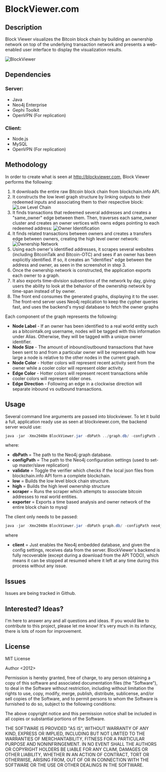 # BlockViewer.com

## Description
Block Viewer visualizes the Bitcoin block chain by building an ownership network on top of the underlying transaction network and presents a web-enabled user interface to display the visualization results. 

![BlockViewer](http://toolongdidntread.com/wp-content/uploads/2013/01/Screen-Shot-2013-01-25-at-9.32.00-AM-1024x572.png)

## Dependencies
### Server:
* Java
* Neo4j Enterprise
* Gephi Toolkit
* OpenVPN (For replication) 

### Client:
* Node.js
* MySQL
* OpenVPN (For replication)

## Methodology
In order to create what is seen at http://blockviewer.com, Block Viewer performs the following:
1. It downloads the entire raw Bitcoin block chain from blockchain.info API.  
2. It constructs the low level graph structure by linking outputs to their redeemed inputs and associating them to their respective block:
![Low Level Chain](http://toolongdidntread.com/wp-content/uploads/2012/04/screen.png)
3. It finds transactions that redeemed several addresses and creates a "same_owner" edge between them.  Then, traverses each same_owner cluster and creates an owner vertices with owns edges pointing to each redeemed address:
![Owner Identification](http://toolongdidntread.com/wp-content/uploads/2012/05/Connected-Component.png)
4. It finds related transactions between owners and creates a transfers edge between owners, creating the high level owner network:
![Ownership Network](http://i.imgur.com/hfOxS.png)
5. Using each owner's identified addresses, it scrapes several websites (including BitcoinTalk and Bitcoin-OTC) and sees if an owner has been explicitly identified.  If so, it creates an "identifies" edge between the address and owner, as seen in the screenshot in step 3.
6. Once the ownership network is constructed, the application exports each owner to a graph.
7. It also exports time-division subsections of the network by day, giving users the ability to look at the behavior of the ownership network by time-span instead of by owner.
8. The front end consumes the generated graphs, displaying it to the user.  The front-end server uses Neo4j replication to keep the cypher queries fast, and uses the backend's mysql database to fetch the owner graphs

Each component of the graph represents the following:
* **Node Label** - If an owner has been identified to a real world entity such as a bitcointalk.org username, nodes will be tagged with this information under Alias. Otherwise, they will be tagged with a unique owner identifier.
* **Node Size** - The amount of inbound/outbound transactions that have been sent to and from a particular owner will be represented with how large a node is relative to the other nodes in the current graph.
* **Node Color** - Hotter colors will represent recent activity sent from the owner while a cooler color will represent older activity.
* **Edge Color** - Hotter colors will represent recent transactions while cooler colors will represent older ones.
* **Edge Direction** - Following an edge in a clockwise direction will separate inbound vs outbound transactions.

## Usage
Several command line arguments are passed into blockviewer.  To let it build a full, application ready use as seen at blockviewer.com, the backend server would use:
```java 
java -jar -Xmx2048m BlockViewer.jar -dbPath ../graph.db/ -configPath ../neo4j.properties -validate false -low -high -scraper -exporter
```
where:
* **dbPath** = The path to the Neo4j graph database.
* **configPath** = The path to the Neo4j configuration settings (used to set-up master/slave replication)
* **validate** = Toggle the verifier which checks if the local json files from blockchain.info API form a complete blockchain.
* **low** = Builds the low level block chain structure.
* **high** = Builds the high level ownership structure
* **scraper** = Runs the scraper which attempts to associate bitcoin addresses to real world entities.
* **exporter** = Exports a time based analysis and owner network of the entire block chain to mysql

The client only needs to be passed:
```java
java -jar -Xmx2048m BlockViewer.jar -dbPath graph.db/ -configPath neo4j.properties -client
```
where
* **client** = Just enables the Neo4j embedded database, and given the config settings, receives data from the server.
BlockViewer's backend is fully recoverable (except during a download from the API TODO), which means it can be stopped at resumed where it left at any time during this process without any issue.


## Issues
Issues are being tracked in Github.

## Interested? Ideas?
I'm here to answer any and all questions and ideas.  If you would like to contribute to this project, please let me know!  It's very much in its infancy, there is lots of room for improvement.

## License
MIT License

Author <2012> <John Russell>

Permission is hereby granted, free of charge, to any person obtaining a copy of this software and associated documentation files (the "Software"), to deal in the Software without restriction, including without limitation the rights to use, copy, modify, merge, publish, distribute, sublicense, and/or sell copies of the Software, and to permit persons to whom the Software is furnished to do so, subject to the following conditions:

The above copyright notice and this permission notice shall be included in all copies or substantial portions of the Software.

THE SOFTWARE IS PROVIDED "AS IS", WITHOUT WARRANTY OF ANY KIND, EXPRESS OR IMPLIED, INCLUDING BUT NOT LIMITED TO THE WARRANTIES OF MERCHANTABILITY, FITNESS FOR A PARTICULAR PURPOSE AND NONINFRINGEMENT. IN NO EVENT SHALL THE AUTHORS OR COPYRIGHT HOLDERS BE LIABLE FOR ANY CLAIM, DAMAGES OR OTHER LIABILITY, WHETHER IN AN ACTION OF CONTRACT, TORT OR OTHERWISE, ARISING FROM, OUT OF OR IN CONNECTION WITH THE SOFTWARE OR THE USE OR OTHER DEALINGS IN THE SOFTWARE.
